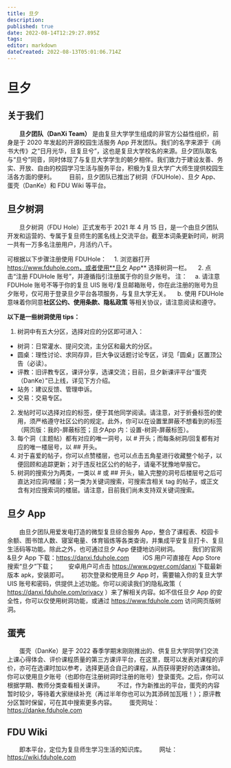 ```yaml
---
title: 旦夕
description: 
published: true
date: 2022-08-14T12:29:27.895Z
tags: 
editor: markdown
dateCreated: 2022-08-13T05:01:06.714Z
---
```


# 旦夕

## 关于我们
&emsp;&emsp;**旦夕团队（DanXi Team）** 是由复旦大学学生组成的非官方公益性组织，前身是于 2020 年发起的开源校园生活服务 App 开发团队。我们的名字来源于《尚书大传》之“日月光华，旦复旦兮”，这也是复旦大学校名的来源。旦夕团队取名与“旦兮”同音，同时体现了与复旦大学学生的朝夕相伴。我们致力于建设友善、务实、开放、自由的校园学习生活与服务平台，积极为复旦大学广大师生提供校园生活各方面的便利。
&emsp;&emsp;目前，旦夕团队已推出了树洞（FDUHole）、旦夕 App、蛋壳（DanKe）和 FDU Wiki 等平台。

## 旦夕树洞
&emsp;&emsp;旦夕树洞（FDU Hole）正式发布于 2021 年 4 月 15 日，是一个由旦夕团队开发和运营的、专属于复旦师生的匿名线上交流平台。截至本词条更新时间，树洞一共有一万多名注册用户，月活约八千。

可根据以下步骤注册使用 FDUHole：
&emsp;1. 浏览器打开 https://www.fduhole.com，或者使用**旦夕 App** 选择树洞一栏。
&emsp;2. 点击“注册 FDUHole 账号”，并遵循指引注册属于你的旦夕账号。
注：
&emsp;a. 请注意 FDUHole 账号不等于你的复旦 UIS 账号/复旦邮箱账号，你在此注册的账号为旦夕账号，仅可用于登录旦夕平台各项服务，与复旦大学无关。
&emsp;b. 使用 FDUHole 意味着你同意**社区公约、使用条款、隐私政策** 等相关协议，请注意阅读和遵守。

**以下是一些树洞使用 tips：**
1. 树洞中有五大分区，选择对应的分区即可进入：
  - 树洞：日常灌水、提问交流，主分区和最大的分区。
  - 圆桌：理性讨论、求同存异，巨大争议话题讨论专区，详见「圆桌」区置顶公告（必读）。
  - 评教：旧评教专区，课评分享，选课交流；目前，旦夕新课评平台“蛋壳（DanKe）”已上线，详见下方介绍。
  - 站务：建议反馈、管理申诉。
  - 交易：交易专区。
2. 发帖时可以选择对应的标签，便于其他同学阅读。请注意，对于折叠标签的使用，须严格遵守社区公约的规定。此外，你可以在设置里屏蔽不想看到的标签（网页版：我的-屏蔽标签；旦夕App 内：设置-树洞-屏蔽标签）。
3. 每个洞（主题帖）都有对应的唯一洞号，以 # 开头；而每条树洞/回复都有对应的唯一楼层号，以 ## 开头。
4. 对于喜爱的帖子，你可以点赞楼层，也可以点击五角星进行收藏整个帖子，以便回顾和追踪更新；对于违反社区公约的帖子，请毫不犹豫地举报它。
5. 树洞的搜索分为两类，一类以 # 或 ## 开头，输入完整的洞号后楼层号之后可直达对应洞/楼层；另一类为关键词搜索，可搜索含相关 tag 的帖子，或正文含有对应搜索词的楼层。请注意，目前我们尚未支持双关键词搜索。

## 旦夕 App
&emsp;&emsp;由旦夕团队用爱发电打造的微型复旦综合服务 App，整合了课程表、校园卡余额、图书馆人数、寝室电量、体育锻炼等各类查询，并集成平安复旦打卡、复旦生活码等功能。除此之外，也可通过旦夕 App 便捷地访问树洞。
&emsp;&emsp;我们的官网&旦夕 App 下载：https://danxi.fduhole.com
&emsp;&emsp;iOS 用户可直接在 App Store 搜索“旦夕”下载；
&emsp;&emsp;安卓用户可点击 https://www.pgyer.com/danxi 下载最新版本 apk，安装即可。
&emsp;&emsp;初次登录和使用旦夕 App 时，需要输入你的复旦大学 UIS 账号和密码，供提供上述功能。你可以阅读我们的隐私政策（ https://danxi.fduhole.com/privacy ）来了解相关内容。如不信任旦夕 App 的安全性，你可以仅使用树洞功能，或通过 https://www.fduhole.com 访问网页版树洞。

## 蛋壳
&emsp;&emsp;蛋壳（DanKe）是于 2022 春季学期末刚刚推出的、供复旦大学同学们交流上课心得体会、评价课程质量的第三方课评平台，在这里，既可以发表对课程的评价，亦可在选课时加以参考，选择更适合自己的课程，从而获得更好的选课体验。你可以使用旦夕账号（也即你在注册树洞时注册的账号）登录蛋壳。之后，你可以根据学期、教师分类查看相关课评。
&emsp;&emsp;不过，作为新推出的平台，蛋壳的内容暂时较少，等待着大家继续补充（再过半年你也可以为其添砖加瓦哦！）；原评教分区暂时保留，可在其中搜索更多内容。
&emsp;&emsp;蛋壳网址：https://danke.fduhole.com

## FDU Wiki
&emsp;&emsp;即本平台，定位为复旦师生学习生活的知识库。
&emsp;&emsp;网址：https://wiki.fduhole.com
